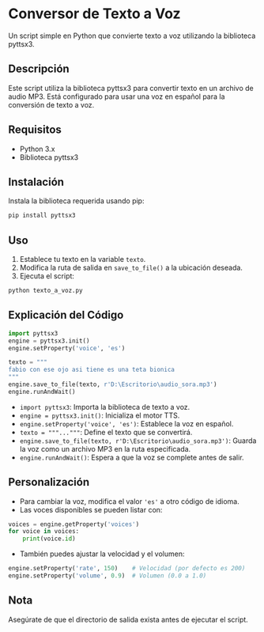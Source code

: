 # Conversor de Texto a Voz

Un script simple en Python que convierte texto a voz utilizando la biblioteca pyttsx3.

## Descripción

Este script utiliza la biblioteca pyttsx3 para convertir texto en un archivo de audio MP3. Está configurado para usar una voz en español para la conversión de texto a voz.

## Requisitos

- Python 3.x
- Biblioteca pyttsx3

## Instalación

Instala la biblioteca requerida usando pip:

```bash
pip install pyttsx3
```

## Uso

1. Establece tu texto en la variable `texto`.
2. Modifica la ruta de salida en `save_to_file()` a la ubicación deseada.
3. Ejecuta el script:

```bash
python texto_a_voz.py
```

## Explicación del Código

```python
import pyttsx3
engine = pyttsx3.init()
engine.setProperty('voice', 'es')

texto = """
fabio con ese ojo asi tiene es una teta bionica
"""
engine.save_to_file(texto, r'D:\Escritorio\audio_sora.mp3')
engine.runAndWait()
```

- `import pyttsx3`: Importa la biblioteca de texto a voz.
- `engine = pyttsx3.init()`: Inicializa el motor TTS.
- `engine.setProperty('voice', 'es')`: Establece la voz en español.
- `texto = """..."""`: Define el texto que se convertirá.
- `engine.save_to_file(texto, r'D:\Escritorio\audio_sora.mp3')`: Guarda la voz como un archivo MP3 en la ruta especificada.
- `engine.runAndWait()`: Espera a que la voz se complete antes de salir.

## Personalización

- Para cambiar la voz, modifica el valor `'es'` a otro código de idioma.
- Las voces disponibles se pueden listar con:

```python
voices = engine.getProperty('voices')
for voice in voices:
    print(voice.id)
```

- También puedes ajustar la velocidad y el volumen:

```python
engine.setProperty('rate', 150)    # Velocidad (por defecto es 200)
engine.setProperty('volume', 0.9)  # Volumen (0.0 a 1.0)
```

## Nota

Asegúrate de que el directorio de salida exista antes de ejecutar el script.
